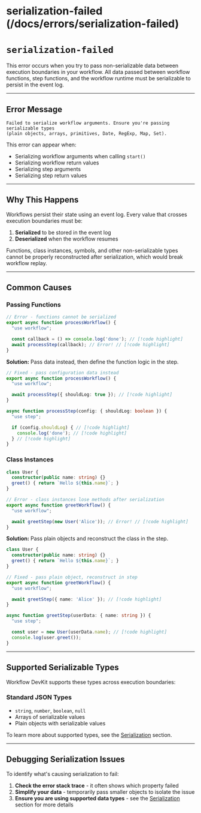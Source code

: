# serialization-failed (/docs/errors/serialization-failed)

# `serialization-failed`

This error occurs when you try to pass non-serializable data between execution boundaries in your workflow. All data passed between workflow functions, step functions, and the workflow runtime must be serializable to persist in the event log.

***

## Error Message

```
Failed to serialize workflow arguments. Ensure you're passing serializable types
(plain objects, arrays, primitives, Date, RegExp, Map, Set).
```

This error can appear when:

* Serializing workflow arguments when calling `start()`
* Serializing workflow return values
* Serializing step arguments
* Serializing step return values

***

## Why This Happens

Workflows persist their state using an event log. Every value that crosses execution boundaries must be:

1. **Serialized** to be stored in the event log
2. **Deserialized** when the workflow resumes

Functions, class instances, symbols, and other non-serializable types cannot be properly reconstructed after serialization, which would break workflow replay.

***

## Common Causes

### Passing Functions

```typescript lineNumbers
// Error - functions cannot be serialized
export async function processWorkflow() {
  "use workflow";

  const callback = () => console.log('done'); // [!code highlight]
  await processStep(callback); // Error! // [!code highlight]
}
```

**Solution:** Pass data instead, then define the function logic in the step.

```typescript lineNumbers
// Fixed - pass configuration data instead
export async function processWorkflow() {
  "use workflow";

  await processStep({ shouldLog: true }); // [!code highlight]
}

async function processStep(config: { shouldLog: boolean }) {
  "use step";

  if (config.shouldLog) { // [!code highlight]
    console.log('done'); // [!code highlight]
  } // [!code highlight]
}
```

### Class Instances

```typescript lineNumbers
class User {
  constructor(public name: string) {}
  greet() { return `Hello ${this.name}`; }
}

// Error - class instances lose methods after serialization
export async function greetWorkflow() {
  "use workflow";

  await greetStep(new User('Alice')); // Error! // [!code highlight]
}
```

**Solution:** Pass plain objects and reconstruct the class in the step.

```typescript lineNumbers
class User {
  constructor(public name: string) {}
  greet() { return `Hello ${this.name}`; }
}

// Fixed - pass plain object, reconstruct in step
export async function greetWorkflow() {
  "use workflow";

  await greetStep({ name: 'Alice' }); // [!code highlight]
}

async function greetStep(userData: { name: string }) {
  "use step";

  const user = new User(userData.name); // [!code highlight]
  console.log(user.greet());
}
```

***

## Supported Serializable Types

Workflow DevKit supports these types across execution boundaries:

### Standard JSON Types

* `string`, `number`, `boolean`, `null`
* Arrays of serializable values
* Plain objects with serializable values

To learn more about supported types, see the [Serialization](/docs/foundations/serialization) section.

***

## Debugging Serialization Issues

To identify what's causing serialization to fail:

1. **Check the error stack trace** - it often shows which property failed
2. **Simplify your data** - temporarily pass smaller objects to isolate the issue
3. **Ensure you are using supported data types** - see the [Serialization](/docs/foundations/serialization) section for more details

